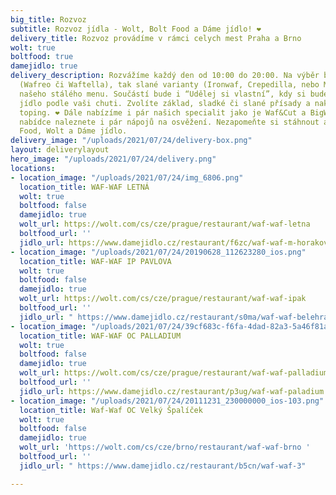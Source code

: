 ```yaml
---
big_title: Rozvoz
subtitle: Rozvoz jídla - Wolt, Bolt Food a Dáme jídlo! ❤️
delivery_title: Rozvoz provádíme v rámci celych mest Praha a Brno
wolt: true
boltfood: true
damejidlo: true
delivery_description: Rozvážíme každý den od 10:00 do 20:00. Na výběr budou jak sladké
  (Wafreo či Waftella), tak slané varianty (Ironwaf, Crepedilla, nebo Maplewaf) z
  našeho stálého menu. Součástí bude i “Udělej si vlastní”, kdy si budete moct sestavit
  jídlo podle vaši chuti. Zvolíte základ, sladké či slané přísady a nakonec nějaký
  toping. ❤️ Dále nabízíme i pár našich specialit jako je Waf&Cut a BigWaf. V naší
  nabídce naleznete i pár nápojů na osvěžení. Nezapomeňte si stáhnout aplikaci Bolt
  Food, Wolt a Dáme jídlo.
delivery_image: "/uploads/2021/07/24/delivery-box.png"
layout: deliverylayout
hero_image: "/uploads/2021/07/24/delivery.png"
locations:
- location_image: "/uploads/2021/07/24/img_6806.png"
  location_title: WAF-WAF LETNÁ
  wolt: true
  boltfood: false
  damejidlo: true
  wolt_url: https://wolt.com/cs/cze/prague/restaurant/waf-waf-letna
  boltfood_url: ''
  jidlo_url: https://www.damejidlo.cz/restaurant/f6zc/waf-waf-m-horakove
- location_image: "/uploads/2021/07/24/20190628_112623280_ios.png"
  location_title: WAF-WAF IP PAVLOVA
  wolt: true
  boltfood: false
  damejidlo: true
  wolt_url: https://wolt.com/cs/cze/prague/restaurant/waf-waf-ipak
  boltfood_url: ''
  jidlo_url: " https://www.damejidlo.cz/restaurant/s0ma/waf-waf-belehradska"
- location_image: "/uploads/2021/07/24/39cf683c-f6fa-4dad-82a3-5a46f81afdf8.png"
  location_title: WAF-WAF OC PALLADIUM
  wolt: true
  boltfood: false
  damejidlo: true
  wolt_url: https://wolt.com/cs/cze/prague/restaurant/waf-waf-palladium
  boltfood_url: ''
  jidlo_url: https://www.damejidlo.cz/restaurant/p3ug/waf-waf-paladium
- location_image: "/uploads/2021/07/24/20111231_230000000_ios-103.png"
  location_title: Waf-Waf OC Velký Špalíček
  wolt: true
  boltfood: false
  damejidlo: true
  wolt_url: 'https://wolt.com/cs/cze/brno/restaurant/waf-waf-brno '
  boltfood_url: ''
  jidlo_url: " https://www.damejidlo.cz/restaurant/b5cn/waf-waf-3"

---
```

